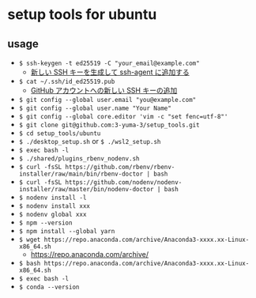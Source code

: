 # setup tools for ubuntu
## usage
- `$ ssh-keygen -t ed25519 -C "your_email@example.com"`
  - [新しい SSH キーを生成して ssh-agent に追加する](https://docs.github.com/ja/authentication/connecting-to-github-with-ssh/generating-a-new-ssh-key-and-adding-it-to-the-ssh-agent)
- `$ cat ~/.ssh/id_ed25519.pub`
  - [GitHub アカウントへの新しい SSH キーの追加](https://docs.github.com/ja/authentication/connecting-to-github-with-ssh/adding-a-new-ssh-key-to-your-github-account)
- `$ git config --global user.email "you@example.com"`
- `$ git config --global user.name "Your Name"`
- `$ git config --global core.editor 'vim -c "set fenc=utf-8"'`
- `$ git clone git@github.com:3-yuma-3/setup_tools.git`
- `$ cd setup_tools/ubuntu`
- `$ ./desktop_setup.sh` or `$ ./wsl2_setup.sh`
- `$ exec bash -l`
- `$ ./shared/plugins_rbenv_nodenv.sh`
- `$ curl -fsSL https://github.com/rbenv/rbenv-installer/raw/main/bin/rbenv-doctor | bash`
- `$ curl -fsSL https://github.com/nodenv/nodenv-installer/raw/master/bin/nodenv-doctor | bash`
- `$ nodenv install -l`
- `$ nodenv install xxx`
- `$ nodenv global xxx`
- `$ npm --version`
- `$ npm install --global yarn`
- `$ wget https://repo.anaconda.com/archive/Anaconda3-xxxx.xx-Linux-x86_64.sh`
  - https://repo.anaconda.com/archive/
- `$ bash https://repo.anaconda.com/archive/Anaconda3-xxxx.xx-Linux-x86_64.sh`
- `$ exec bash -l`
- `$ conda --version`

